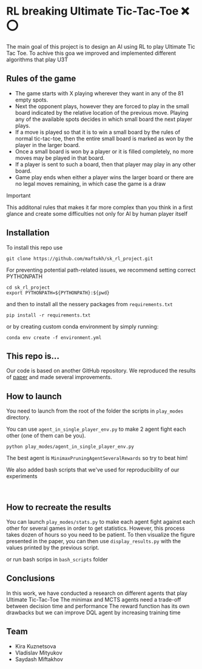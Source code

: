 # RL breaking Ultimate Tic-Tac-Toe :x: :o:

The main goal of this project  is to design an AI using RL to play Ultimate Tic Tac Toe.
To achive this goa we improved and implemented different algorithms that play U3T

## Rules of the game

+ The game starts with X playing wherever they want in any of the 81 empty spots.
+ Next the opponent plays, however they are forced to play in the small board indicated by the relative location of the previous move. Playing any of the available spots decides in which small board the next player plays.
+ If a move is played so that it is to win a small board by the rules of normal tic-tac-toe, then the entire small board is marked as won by the player in the larger board.
+ Once a small board is won by a player or it is filled completely, no more moves may be played in that board.
+ If a player is sent to such a board, then that player may play in any other board.
+ Game play ends when either a player wins the larger board or there are no legal moves remaining, in which case the game is a draw

> [!IMPORTANT]
> This additonal rules that makes it far more complex than you think in a first glance and create some difficulties not only for AI by human player itself

## Installation

To install this repo use

```shell
git clone https://github.com/maftukh/sk_rl_project.git
```

For preventing potential path-related issues, we recommend setting correct PYTHONPATH

```shell
cd sk_rl_project
export PYTHONPATH=${PYTHONPATH}:${pwd}
```

and then to install all the nessery packages from `requirements.txt`

```shell
pip install -r requirements.txt
```

or by creating custom conda environment by simply running:

```shell
conda env create -f environment.yml
```
<!-- To install all

```shell
pip install pygame numpy gym torchvision time 
``` -->

## This repo is...

Our code is based on another GitHub repository. We reproduced the results of [paper](https://josselinsomervilleroberts.github.io/papers/Report_INF581.pdf) and made several improvements.

## How to launch

You need to launch from the root of the folder the scripts in `play_modes` directory.

You can use `agent_in_single_player_env.py` to make 2 agent fight each other (one of them can be you).

```shell
python play_modes/agent_in_single_player_env.py
```

The best agent is `MinimaxPruningAgentSeveralRewards` so try to beat him!

We also added bash scripts that we've used for reproducibility of our experiments

<br/>

## How to recreate the results 

You can launch `play_modes/stats.py` to make each agent fight against each other for several games in order to get statistics. However, this process takes dozen of hours so you need to be patient. To then visualize the figure presented in the paper, you can then use `display_results.py` with the values printed by the previous script. 

or run bash scrips in `bash_scripts` folder

## Conclusions

In this work, we have conducted a research on different agents that play Ultimate Tic-Tac-Toe
The minimax and MCTS agents need a trade-off between decision time and performance
The reward function has its own drawbacks but we can improve DQL agent by increasing training time

## Team

+ Kira Kuznetsova
+ Vladislav Mityukov
+ Saydash Miftakhov
